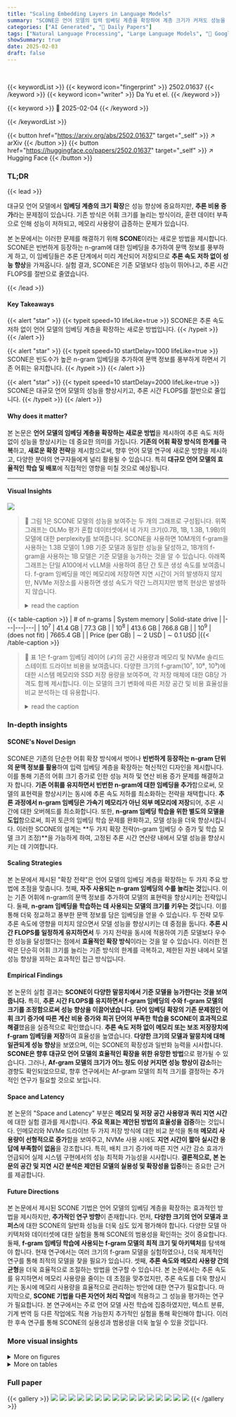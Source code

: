 ```yaml
---
title: "Scaling Embedding Layers in Language Models"
summary: "SCONE은 언어 모델의 입력 임베딩 계층을 확장하여 계층 크기가 커져도 성능을 유지하는 방법입니다.  기존 방식과 달리,  빈도수가 높은 n-gram의 임베딩을 추가하여 기존 어휘는 유지하면서 문맥 정보를 풍부하게 합니다.  추론 속도 저하 없이 성능을 향상시켜 대규모 언어 모델의 효율성을 높였습니다."
categories: ["AI Generated", "🤗 Daily Papers"]
tags: ["Natural Language Processing", "Large Language Models", "🏢 Google Research",]
showSummary: true
date: 2025-02-03
draft: false
---
```


<br>

{{< keywordList >}}
{{< keyword icon="fingerprint" >}} 2502.01637 {{< /keyword >}}
{{< keyword icon="writer" >}} Da Yu et el. {{< /keyword >}}
 
{{< keyword >}} 🤗 2025-02-04 {{< /keyword >}}
 
{{< /keywordList >}}

{{< button href="https://arxiv.org/abs/2502.01637" target="_self" >}}
↗ arXiv
{{< /button >}}
{{< button href="https://huggingface.co/papers/2502.01637" target="_self" >}}
↗ Hugging Face
{{< /button >}}




### TL;DR


{{< lead >}}

대규모 언어 모델에서 **임베딩 계층의 크기 확장**은 성능 향상에 중요하지만, **추론 비용 증가**라는 문제점이 있습니다. 기존 방식은 어휘 크기를 늘리는 방식이라, 훈련 데이터 부족으로 인해 성능이 저하되고, 메모리 사용량이 급증하는 문제가 있습니다. 

본 논문에서는 이러한 문제를 해결하기 위해 **SCONE**이라는 새로운 방법을 제시합니다. SCONE은 빈번하게 등장하는 n-gram에 대한 임베딩을 추가하여 문맥 정보를 풍부하게 하고, 이 임베딩들은 추론 단계에서 미리 계산되어 저장되므로 **추론 속도 저하 없이 성능 향상**을 가져옵니다. 실험 결과, SCONE은 기존 모델보다 성능이 뛰어나고, 추론 시간 FLOPS를 절반으로 줄였습니다.

{{< /lead >}}


#### Key Takeaways

{{< alert "star" >}}
{{< typeit speed=10 lifeLike=true >}} SCONE은 추론 속도 저하 없이 언어 모델의 임베딩 계층을 확장하는 새로운 방법입니다. {{< /typeit >}}
{{< /alert >}}

{{< alert "star" >}}
{{< typeit speed=10 startDelay=1000 lifeLike=true >}} SCONE은 빈도수가 높은 n-gram 임베딩을 추가하여 문맥 정보를 풍부하게 하면서 기존 어휘는 유지합니다. {{< /typeit >}}
{{< /alert >}}

{{< alert "star" >}}
{{< typeit speed=10 startDelay=2000 lifeLike=true >}} SCONE은 대규모 언어 모델의 성능을 향상시키고, 추론 시간 FLOPS를 절반으로 줄입니다. {{< /typeit >}}
{{< /alert >}}

#### Why does it matter?
본 논문은 **언어 모델의 임베딩 계층을 확장하는 새로운 방법**을 제시하여 추론 속도 저하 없이 성능을 향상시키는 데 중요한 의미를 가집니다.  **기존의 어휘 확장 방식의 한계를 극복**하고, **새로운 확장 전략**을 제시함으로써,  향후 언어 모델 연구에 새로운 방향을 제시하고, 다양한 분야의 연구자들에게 널리 활용될 수 있습니다.  특히 **대규모 언어 모델의 효율적인 학습 및 배포**에 직접적인 영향을 미칠 것으로 예상됩니다.

------
#### Visual Insights



![](https://arxiv.org/html/2502.01637/x1.png)

> 🔼 그림 1은 SCONE 모델의 성능을 보여주는 두 개의 그래프로 구성됩니다. 위쪽 그래프는 OLMo 평가 혼합 데이터셋에서 네 가지 크기(0.7B, 1B, 1.3B, 1.9B)의 모델에 대한 perplexity를 보여줍니다.  SCONE을 사용하면 10M개의 f-gram을 사용하는 1.3B 모델이 1.9B 기준 모델과 동일한 성능을 달성하고, 1B개의 f-gram을 사용하는 1B 모델은 기준 모델을 능가하는 것을 알 수 있습니다. 아래쪽 그래프는 단일 A100에서 vLLM을 사용하여 종단 간 토큰 생성 속도를 보여줍니다. f-gram 임베딩을 메인 메모리에 저장하면 지연 시간이 거의 발생하지 않지만, NVMe 저장소를 사용하면 생성 속도가 약간 느려지지만 병목 현상은 발생하지 않습니다.
> <details>
> <summary>read the caption</summary>
> Figure 1: (Top) Perplexity (lower is better) on the OLMo (Groeneveld et al., 2024) evaluation mixture. Inference-time FLOPS refer to the forward pass computation cost for four model sizes (0.7B, 1B, 1.3B, and 1.9B). With 10M f-grams, the 1.3B model matches the 1.9B baseline, while with 1B f-grams, the 1B model surpasses it. (Bottom) End-to-end token generation speed on a single A100 using vLLM (Kwon et al., 2023). Storing f-gram embeddings in main memory introduces negligible latency, while NVMe storage slows generation slightly but does not create a bottleneck.
> </details>





{{< table-caption >}}
| # of n-grams | System memory | Solid-state drive |
|---|---|---|
| 10<sup>7</sup> | 41.4 GB | 77.3 GB |
| 10<sup>8</sup> | 413.6 GB | 766.8 GB |
| 10<sup>9</sup> | (does not fit) | 7665.4 GB |
| Price (per GB) | ∼ 2 USD | ∼ 0.1 USD |{{< /table-caption >}}

> 🔼 표 1은 f-gram 임베딩 레이어 (ℱ)의 공간 사용량과 메모리 및 NVMe 솔리드 스테이트 드라이브 비용을 보여줍니다.  다양한 크기의 f-gram(10⁷, 10⁸, 10⁹)에 대한 시스템 메모리와 SSD 저장 용량을 보여주며, 각 저장 매체에 대한 GB당 가격도 함께 제시합니다. 이는 모델의 크기 변화에 따른 저장 공간 및 비용 효율성을 비교 분석하는 데 유용합니다.
> <details>
> <summary>read the caption</summary>
> Table 1: Space usage of the f-gram embedding layer ℱℱ\mathcal{F}caligraphic_F, along with cost for memory and NVMe solid-state drives (McCallum, 2024).
> </details>





### In-depth insights


#### SCONE's Novel Design
SCONE은 기존의 단순한 어휘 확장 방식에서 벗어나 **빈번하게 등장하는 n-gram 단위의 문맥 정보를 활용**하여 입력 임베딩 계층을 확장하는 혁신적인 디자인을 제시합니다. 이를 통해 기존의 어휘 크기 증가로 인한 성능 저하 및 연산 비용 증가 문제를 해결하고자 합니다.  **기존 어휘를 유지하면서 빈번한 n-gram에 대한 임베딩을 추가**함으로써, 모델의 표현력을 향상시키는 동시에 추론 속도 저하를 최소화하는 전략을 채택합니다.  **추론 과정에서 n-gram 임베딩은 가속기 메모리가 아닌 외부 메모리에 저장**되어, 추론 시간에 대한 오버헤드를 최소화합니다.  또한, **n-gram 임베딩 학습을 위한 별도의 모델을 도입**함으로써, 희귀 토큰의 임베딩 학습 문제를 완화하고, 모델 성능을 더욱 향상시킵니다.  이러한 SCONE의 설계는 **두 가지 확장 전략(n-gram 임베딩 수 증가 및 학습 모델 크기 조정)**을 가능하게 하여, 고정된 추론 시간 연산량 내에서 모델 성능을 향상시키는 데 기여합니다.

#### Scaling Strategies
본 논문에서 제시된 "확장 전략"은 언어 모델의 임베딩 계층을 확장하는 두 가지 주요 방법에 초점을 맞춥니다. 첫째, **자주 사용되는 n-gram 임베딩의 수를 늘리는 것**입니다. 이는 기존 어휘에 n-gram의 문맥 정보를 추가하여 모델의 표현력을 향상시키는 전략입니다. 둘째, **n-gram 임베딩을 학습하는 데 사용되는 모델의 크기를 키우는 것**입니다. 이를 통해 더욱 정교하고 풍부한 문맥 정보를 담은 임베딩을 얻을 수 있습니다. 두 전략 모두 추론 속도에 영향을 미치지 않으면서 모델 성능을 향상시키는 데 중점을 둡니다.  **추론 시간 FLOPS를 일정하게 유지하면서**  두 가지 전략을 동시에 적용하여 기존 모델보다 우수한 성능을 달성했다는 점에서 **효율적인 확장 방식**이라는 것을 알 수 있습니다. 이러한 전략은 단순히 어휘 크기를 늘리는 기존 방식의 한계를 극복하고, 제한된 자원 내에서 모델 성능 향상을 꾀하는 효과적인 접근 방식입니다. 

#### Empirical Findings
본 논문의 실험 결과는 **SCONE이 다양한 말뭉치에서 기준 모델을 능가한다는 것을 보여줍니다.** 특히, **추론 시간 FLOPS를 유지하면서 f-gram 임베딩의 수와 f-gram 모델의 크기를 조정함으로써 성능 향상을 이끌어냈습니다.**  **단어 임베딩 확장의 기존 문제점인 어휘 크기 증가에 따른 계산 비용 증가와 희귀 단어의 부족한 학습을 SCONE이 효과적으로 해결**했음을 실증적으로 확인했습니다.  **추론 속도 저하 없이 메모리 또는 보조 저장장치에 f-gram 임베딩을 저장**하여 효율성을 높였습니다.  **다양한 크기의 모델과 말뭉치에 대해 일관되게 성능 향상**을 보였으며, 이는 SCONE의 확장성과 일반화 능력을 시사합니다.  **SCONE은 향후 대규모 언어 모델의 효율적인 확장을 위한 유망한 방법**으로 평가될 수 있습니다.  그러나, **Af-gram 모델의 크기가 어느 정도 이상 커지면 성능 향상이 감소**하는 경향도 확인되었으므로, 향후 연구에서는 Af-gram 모델의 최적 크기를 결정하는 추가적인 연구가 필요할 것으로 보입니다.

#### Space and Latency
본 논문의 "Space and Latency" 부분은 **메모리 및 저장 공간 사용량과 쿼리 지연 시간**에 대한 실험 결과를 제시합니다.  **주요 목표는 제안된 방법의 효율성을 검증**하는 것입니다.  인메모리와 NVMe 드라이브 두 가지 저장 방식에 대한 비교 분석을 통해 **메모리 사용량이 선형적으로 증가**함을 보여주고, NVMe 사용 시에도 **지연 시간이 짧아 실시간 응답에 부족함이 없음**을 강조합니다.  특히, 배치 크기 증가에 따른 지연 시간 감소 효과가 언급되어 실제 시스템 구현에서의 성능 최적화 가능성을 시사합니다.  **결론적으로, 본 논문의 공간 및 지연 시간 분석은 제안된 모델의 실용성 및 확장성을 입증**하는 중요한 근거를 제공합니다.

#### Future Directions
본 논문에서 제시된 SCONE 기법은 언어 모델의 임베딩 계층을 확장하는 효과적인 방법을 제시하지만, **추가적인 연구 방향**이 존재합니다.  먼저, **다양한 크기의 언어 모델과 코퍼스**에 대한 SCONE의 일반화 성능을 더욱 심도 있게 평가해야 합니다.  다양한 모델 아키텍처와 데이터셋에 대한 실험을 통해 SCONE의 범용성을 확인하는 것이 중요합니다.  둘째, **f-gram 임베딩 학습에 사용되는 f-gram 모델의 최적 크기 및 아키텍처**를 탐색해야 합니다. 현재 연구에서는 여러 크기의 f-gram 모델을 실험하였으나,  더욱 체계적인 연구를 통해 최적의 모델을 찾을 필요가 있습니다.  셋째, **추론 속도와 메모리 사용량 간의 균형**을 더욱 효율적으로 조절하는 방법을 연구할 수 있습니다.  본 논문에서는 추론 속도를 유지하면서 메모리 사용량을 줄이는 데 초점을 맞추었지만,  추론 속도를 더욱 향상시키는 동시에 메모리 사용량을 효율적으로 관리하는 방안에 대한 연구가 필요합니다.  마지막으로, **SCONE 기법을 다른 자연어 처리 작업**에 적용하고 그 성능을 평가하는 연구가 필요합니다. 본 연구에서는 주로 언어 모델 사전 학습에 집중하였지만,  텍스트 분류, 기계 번역 등 다른 작업에도 적용 가능한지 추가적인 실험을 통해 확인해야 합니다. 이러한 후속 연구를 통해 SCONE의 실용성과 범용성을 더욱 높일 수 있을 것입니다.


### More visual insights

<details>
<summary>More on figures
</summary>


![](https://arxiv.org/html/2502.01637/x2.png)

> 🔼 그림 2는 제안된 SCONE 방법의 개념을 보여줍니다. 최대 3-gram 길이를 사용하는 예시가 나와 있으며, 자주 등장하는 n-gram(f-gram)들을 사용하여 입력 토큰 임베딩을 확장하는 방법을 보여줍니다. 입력 텍스트는 토큰화되고, f-gram 모델은 자주 등장하는 n-gram에 대한 문맥화된 임베딩을 생성합니다. 이 임베딩은 추론 중에 오프-액셀러레이터 메모리에 저장되므로 추론 속도에 영향을 미치지 않습니다.  SCONE은 기존의 단어 임베딩과 f-gram 임베딩을 결합하여 입력 토큰의 풍부한 표현을 제공합니다. 이 그림은 SCONE의 주요 구성 요소와 데이터 흐름을 시각적으로 이해하는 데 도움을 줍니다.
> <details>
> <summary>read the caption</summary>
> Figure 2: Illustration of Scone (with a maximum n𝑛nitalic_n-gram length of 3333). The term f-grams refers to the set of frequent n𝑛nitalic_n-grams (Section 3).
> </details>



![](https://arxiv.org/html/2502.01637/x3.png)

> 🔼 이 그림은 OLMo 토큰화된 훈련 말뭉치(Soldaini et al., 2024)에서 시퀀스를 균일하게 샘플링하여 말뭉치 크기를 다양하게 변경하면서 최소 5회 이상 나타나는 고유한 2-그램에서 6-그램의 수를 보여줍니다.  x축은 훈련 토큰 수(수십억 단위)를 나타내고, y축은 고유한 n-그램 수(백만 단위)를 나타냅니다. 각 선은 2-그램, 3-그램, 4-그램, 5-그램, 6-그램에 해당합니다. 이 그림은 훈련 데이터 크기가 증가함에 따라 다양한 길이의 n-그램의 수가 어떻게 증가하는지 보여주는 시각적 표현을 제공합니다.  이는  SCONE 모델에서 자주 나타나는 n-그램(f-gram)을 선택하는 과정을 이해하는 데 도움이 됩니다.
> <details>
> <summary>read the caption</summary>
> Figure 3: Number of unique 2222- to 6666-grams that appear at least five times. We vary the size of the corpus by uniformly sampling sequences from the OLMo tokenized training corpus (Soldaini et al., 2024).
> </details>



![](https://arxiv.org/html/2502.01637/x4.png)

> 🔼 그림 4는 10만 개의 배치에 대해 평균화된 토큰당 쿼리 지연 시간(밀리초)을 보여줍니다. 시스템 메모리에서 읽을 때 배치 크기가 1에서 2로 증가하면 지연 시간이 급증하는데, 이는 배치 연산 오버헤드 때문입니다. 반면, SSD를 사용하면 이러한 현상이 덜 두드러집니다. 이는 시스템 메모리에 비해 SSD의 더 빠른 데이터 접근 속도 때문입니다. 그림은 메모리와 SSD의 두 가지 저장 방법에 대한 토큰당 지연 시간을 배치 크기에 따라 비교 분석하고 있습니다.
> <details>
> <summary>read the caption</summary>
> Figure 4: Amortized per-token query latency (ms), averaged over 100,000 batches. The latency spike from batch size 1 to 2 when reading from system memory is due to batch operator overhead, which is less pronounced for solid-state drives.
> </details>



![](https://arxiv.org/html/2502.01637/x5.png)

> 🔼 그림 5는 SCONE 모델에서 사용되는 최대 f-gram 길이(n)가 모델 성능과 매칭된 f-gram의 평균 길이에 미치는 영향을 보여줍니다. 왼쪽 y축은 세 번의 시드에 대한 평균 perplexity를 나타내며, 가장 왼쪽 별표는 기준 성능을 나타냅니다. 오른쪽 y축은 매칭된 f-gram의 평균 길이를 나타냅니다. 최대 길이가 2에서 4로 증가함에 따라 perplexity는 감소하지만, 그 이후에는 약간의 변동을 보이며 안정화됩니다. 마찬가지로, 매칭된 f-gram의 평균 길이도 처음에는 증가하지만, 크기가 4가 된 후에는 안정화됩니다. 이는 더 긴 f-gram이 덜 자주 나타나고, 훈련 데이터에서 더 긴 f-gram이 평가 데이터와 일치할 가능성이 적기 때문일 것입니다.
> <details>
> <summary>read the caption</summary>
> Figure 5: Effect of the maximum f-gram length n𝑛nitalic_n in Vf⁢-⁢gramsubscript𝑉f-gramV_{\mathrm{f\text{-}gram}}italic_V start_POSTSUBSCRIPT roman_f - roman_gram end_POSTSUBSCRIPT, on perplexity and matched length. The left y𝑦yitalic_y-axis shows perplexity (averaged over three seeds), where the leftmost star indicates baseline performance. The right y𝑦yitalic_y-axis shows the average length of matched f-grams. The perplexity decreases as we increase the maximum length from 2 to 4, but then plateaus with some fluctuation. Similarly, the average matched length initially rises but stabilizes after size 4.
> </details>



![](https://arxiv.org/html/2502.01637/x6.png)

> 🔼 그림 6은 주요 모델 크기(토큰 임베딩 계층 포함)에 대해 |Vf-gram|의 함수로 평가된 perplexity를 보여줍니다. 점선과 맨 왼쪽 별표는 기준 성능을 나타냅니다. |Vf-gram|의 크기가 증가함에 따라 perplexity가 전반적으로 감소합니다. 이 그림은 다양한 크기의 주요 모델에 대해, 자주 발생하는 n-gram의 임베딩 수가 증가함에 따라 언어 모델 성능이 향상되는 것을 보여줍니다.
> <details>
> <summary>read the caption</summary>
> Figure 6: Evaluation perplexity as a function of |Vf⁢-⁢gram|subscript𝑉f-gram|V_{\mathrm{f\text{-}gram}}|| italic_V start_POSTSUBSCRIPT roman_f - roman_gram end_POSTSUBSCRIPT |. Model sizes in the legend correspond to the main model sizes, including the token embedding layer. The dashed lines and leftmost stars indicate baseline performance. Perplexity decreases overall with increasing sizes of Vf⁢-⁢gramsubscript𝑉f-gramV_{\mathrm{f\text{-}gram}}italic_V start_POSTSUBSCRIPT roman_f - roman_gram end_POSTSUBSCRIPT.
> </details>



![](https://arxiv.org/html/2502.01637/x7.png)

> 🔼 그림 7은 주요 모델 크기(토큰 임베딩 계층 포함)에 대한 Wikitext-103의 평가 퍼플렉서티를 Af-gram 모델 크기의 함수로 보여줍니다. 왼쪽의 점선과 별표는 기준 성능을 나타냅니다. Af-gram 모델 크기가 커짐에 따라 퍼플렉서티가 개선됩니다. 이 그림은 Af-gram 모델 크기가 증가함에 따라 언어 모델 성능이 향상됨을 보여줍니다.
> <details>
> <summary>read the caption</summary>
> Figure 7: Evaluation perplexity on Wikitext-103 as a function of the size of 𝒜f⁢-⁢gramsubscript𝒜f-gram\mathcal{A}_{\mathrm{f\text{-}gram}}caligraphic_A start_POSTSUBSCRIPT roman_f - roman_gram end_POSTSUBSCRIPT. Model sizes in the legend correspond to the main model sizes, including the token embedding layer. Dashed lines and stars on the left represent baseline performance. The perplexity improves as the size of 𝒜f⁢-⁢gramsubscript𝒜f-gram\mathcal{A}_{\mathrm{f\text{-}gram}}caligraphic_A start_POSTSUBSCRIPT roman_f - roman_gram end_POSTSUBSCRIPT grows.
> </details>



![](https://arxiv.org/html/2502.01637/x8.png)

> 🔼  그림 8은 세 가지 크기의 모델에 대한 검증 세트의 BPC(Bits Per Character)를 보여줍니다. BPC는 낮을수록 좋습니다. 세 가지 모델 크기 모두에서 어휘 크기가 증가함에 따라 BPC가 처음에는 향상되지만 결국에는 저하됨을 보여줍니다. 이는 더 큰 어휘 크기가 모델의 성능에 긍정적이지만 어느 정도까지만 그렇다는 것을 시사합니다. 어휘 크기가 너무 커지면 성능이 저하될 수 있습니다.
> <details>
> <summary>read the caption</summary>
> Figure 8: BPC of three model sizes on the validation set (lower is better). For all three model sizes, BPC initially improves as vocabulary size increases but eventually deteriorates.
> </details>



![](https://arxiv.org/html/2502.01637/x9.png)

> 🔼 이 그림은 1억 개의 토큰에 대한 학습 후에 특정 횟수 이상의 업데이트를 받은 토큰의 비율을 보여줍니다. x축은 업데이트 횟수 임계값이고, y축은 해당 임계값보다 많은 업데이트를 받은 토큰의 비율입니다.  다양한 어휘 크기에 대해 비교 분석하여 어휘 크기가 증가함에 따라 토큰 업데이트가 점점 드물어짐을 보여줍니다.  즉, 큰 어휘를 사용하면 희귀 토큰의 임베딩은 거의 업데이트되지 않아 성능 저하로 이어질 수 있습니다.
> <details>
> <summary>read the caption</summary>
> Figure 9: Percentages of tokens (y-axis) that receive more than a given number of updates (x-axis), measured over 100 million training tokens. As the vocabulary size increases, tokens receive increasingly sparse updates.
> </details>



![](https://arxiv.org/html/2502.01637/x10.png)

> 🔼 그림 10은 어휘 크기가 증가함에 따라 GPU 메모리 사용량과 GPU에 저장된 임베딩 계층 매개변수의 수를 보여줍니다.  GPU 메모리 사용량과 매개변수 수는 어휘 크기에 따라 선형적으로 증가합니다. 이는 큰 어휘를 갖는 언어 모델에서 계산 비용이 어떻게 증가하는지 보여주는 시각적 표현입니다.  임베딩 계층의 크기가 커짐에 따라 모델의 메모리 요구사항이 어떻게 증가하는지, 그리고 그에 따른 성능 저하 가능성을 이해하는데 도움을 줍니다.
> <details>
> <summary>read the caption</summary>
> Figure 10: Number of embedding layer parameters on the GPU and corresponding GPU memory usage. Computational costs increase linearly with vocabulary size.
> </details>



![](https://arxiv.org/html/2502.01637/x11.png)

> 🔼 그림 11은 WebText 검증 분할에 대해 평가된 V<sub>f-gram</sub>에서 최대 f-gram 길이가 미치는 영향을 보여줍니다.  x축은 최대 f-gram 길이(n)이고, y축은 두 가지 지표를 나타냅니다. 왼쪽 y축은 평균 perplexity를, 오른쪽 y축은 일치하는 f-gram의 평균 길이를 나타냅니다. 그래프는 최대 f-gram 길이가 증가함에 따라 perplexity가 감소하다가 어느 정도에서 안정화되는 것을 보여줍니다.  일치하는 f-gram의 평균 길이는 최대 f-gram 길이가 증가함에 따라 증가하다가 마찬가지로 어느 시점에서 안정화됩니다. 이는 짧은 f-gram이 더 빈번하게 나타나고, 더 긴 f-gram은 훈련 데이터에 비해 검증 데이터에서 일치할 가능성이 적기 때문입니다. 이 그림은 최적의 최대 f-gram 길이가 존재하며, 너무 짧거나 너무 길어도 성능 향상에 제한이 있음을 시사합니다.
> <details>
> <summary>read the caption</summary>
> Figure 11: Effect of the maximum f-gram length in Vf⁢-⁢gramsubscript𝑉f-gramV_{\mathrm{f\text{-}gram}}italic_V start_POSTSUBSCRIPT roman_f - roman_gram end_POSTSUBSCRIPT, evaluated on the WebText validation split.
> </details>



![](https://arxiv.org/html/2502.01637/x12.png)

> 🔼 그림 12는 WebText 데이터셋에서 훈련된 주요 모델의 크기에 따른(128M, 419M, 589M, 204M, 759M, 1099M)  f-gram 모델 (𝒜f-gramsubscript𝒜f-gram   mathcal{A}_{   mathrm{f   -   gram}}   )의 크기 변화에 따른 평가 perplexity를 보여줍니다.  f-gram 모델의 크기가 증가함에 따라 perplexity가 감소하는 경향을 보여주는 그래프입니다.  각 모델 크기에 대해 여러 크기의 f-gram 모델을 훈련하여 비교 분석하였습니다.
> <details>
> <summary>read the caption</summary>
> Figure 12: Evaluation perplexity on WebText as a function of the size of 𝒜f⁢-⁢gramsubscript𝒜f-gram\mathcal{A}_{\mathrm{f\text{-}gram}}caligraphic_A start_POSTSUBSCRIPT roman_f - roman_gram end_POSTSUBSCRIPT.
> </details>



![](https://arxiv.org/html/2502.01637/x13.png)

> 🔼 그림 13은 OLMo 평가 혼합물에 대한 평균 perplexity를 훈련 전체에 걸쳐 보여줍니다. SCONE을 사용하여 훈련된 모델은 더 나은 perplexity에 도달할 뿐만 아니라, 수렴에 더 많은 훈련 토큰을 필요로 합니다. 이는 SCONE이 모델의 용량을 증가시켜 더 나은 성능을 달성한다는 것을 나타냅니다.
> <details>
> <summary>read the caption</summary>
> Figure 13: Average perplexity on the OLMo evaluation mixture throughout training. Models with Scone enabled converge later, indicating stronger capacity, and achieve better perplexity.
> </details>



</details>




<details>
<summary>More on tables
</summary>


{{< table-caption >}}
Model size|c4-en|books|common-crawl|pes2o|reddit|stack|wiki|ice|m2de-s2orc|pile|wikitext-103|Average
---|---|---|---|---|---|---|---|---|---|---|---|---
1B baseline|16.813|21.570|16.752|11.682|22.612|3.360|14.453|15.281|27.900|10.429|16.053|16.082
+10M V<sub>f-gram</sub> (0.6B 𝒜<sub>f-gram</sub>)|16.087|20.963|16.039|11.270|21.797|3.274|13.777|14.979|26.361|10.128|15.371|15.459
+10M V<sub>f-gram</sub> (1.8B 𝒜<sub>f-gram</sub>)|15.727|20.429|15.473|11.124|21.388|3.231|13.454|14.709|25.785|9.956|15.104|15.125
+1B V<sub>f-gram</sub> (0.6B 𝒜<sub>f-gram</sub>)|15.846|20.593|15.684|11.071|21.411|3.213|13.543|14.702|26.026|9.889|15.077|15.187
+1B V<sub>f-gram</sub> (1.8B 𝒜<sub>f-gram</sub>)|15.158|19.680|14.857|10.761|20.757|3.133|12.964|14.220|24.958|9.553|14.354|14.581
1.3B baseline|15.994|20.157|15.921|11.148|21.634|3.248|13.721|14.651|26.583|9.927|15.143|15.284
+10M V<sub>f-gram</sub> (0.6B 𝒜<sub>f-gram</sub>)|15.509|19.816|15.407|10.887|21.022|3.192|13.260|14.372|25.450|9.757|14.616|14.844
+10M V<sub>f-gram</sub> (1.8B 𝒜<sub>f-gram</sub>)|15.193|19.587|14.995|10.795|20.735|3.171|13.071|14.272|25.258|9.674|14.438|14.654
+1B V<sub>f-gram</sub> (0.6B 𝒜<sub>f-gram</sub>)|15.270|19.510|15.106|10.707|20.763|3.139|13.073|14.177|25.009|9.546|14.397|14.609
+1B V<sub>f-gram</sub> (1.8B 𝒜<sub>f-gram</sub>)|14.803|18.996|14.541|10.502|20.296|3.085|12.637|13.971|24.533|9.357|13.971|14.245
1.9B baseline|15.270|19.017|15.184|10.719|20.752|3.163|13.119|14.095|25.461|9.570|14.229|14.598{{< /table-caption >}}
> 🔼 표 2는 OLMo 평가 혼합물에 대한 perplexity(낮을수록 좋음)을 보여줍니다. 모든 모델은 200B 토큰으로 학습되었습니다. SCONE은 모든 평가 말뭉치에서 언어 모델링 성능을 일관되게 향상시킵니다. 10M개의 Vf-gram을 사용하면 1.3B 모델이 1.9B 기준 모델의 성능과 일치합니다. 마찬가지로, 1B개의 Vf-gram을 사용하면 1B 모델이 1.9B 기준 모델과 일치합니다.
> <details>
> <summary>read the caption</summary>
> Table 2: Perplexity (lower is better) on the OLMo evaluation mixture. All models are trained for 200B tokens. Scone consistently improves language modeling performance across all evaluation corpora. With 10M Vf⁢-⁢gramsubscript𝑉f-gramV_{\mathrm{f\text{-}gram}}italic_V start_POSTSUBSCRIPT roman_f - roman_gram end_POSTSUBSCRIPT, a 1.3B model matches the performance of the 1.9B baseline. Similarly, with 1B Vf⁢-⁢gramsubscript𝑉f-gramV_{\mathrm{f\text{-}gram}}italic_V start_POSTSUBSCRIPT roman_f - roman_gram end_POSTSUBSCRIPT, a 1B model matches the 1.9B baseline.
> </details>

{{< table-caption >}}
| Parameters (million) | d_model | ffw_size | n_layers |
|---|---|---|---|
| 128 | 1024 | 4096 | 6 |
| 204 | 1024 | 4096 | 12 |
| 491 | 1536 | 6144 | 12 |
| 759 | 1536 | 6144 | 24 |
| 589 | 1536 | 6144 | 18 |
| 1099 | 1536 | 6144 | 36 |{{< /table-caption >}}
> 🔼 이 표는 WebText 데이터셋을 사용한 사전 훈련을 위한 기본 모델 구성을 보여줍니다.  f-gram 모델(𝒜f⁢-⁢gramsubscript𝒜f-gram mathcal{A}_{ mathrm{f - gram}} )을 구성하기 위해 128M, 491M, 589M 매개변수를 가진 모델의 레이어 수를 변경하고 토큰 임베딩 레이어를 제외했습니다.  각 모델의 매개변수 수, d_model, ffw_size, 레이어 수를 명시적으로 보여주어 WebText 데이터셋에서의 모델 사전 훈련 구성을 자세히 설명합니다.
> <details>
> <summary>read the caption</summary>
> Table 3: Baseline model configurations for pre-training on WebText. For constructing the f-gram model (𝒜f⁢-⁢gramsubscript𝒜f-gram\mathcal{A}_{\mathrm{f\text{-}gram}}caligraphic_A start_POSTSUBSCRIPT roman_f - roman_gram end_POSTSUBSCRIPT), we vary the number of layers in the 128M, 491M, and 589M variants and discard the token embedding layer.
> </details>

{{< table-caption >}}
| Parameters (million) | d_model | ffw_size | n_layers |
|---|---|---|---| 
| 711 | 2048 | 8192 | 12 |
| 1014 | 2048 | 8192 | 18 |
| 1316 | 2048 | 8192 | 24 |
| 1920 | 2048 | 8192 | 36 |{{< /table-caption >}}
> 🔼 표 4는 OLMo 말뭉치 사전 훈련을 위한 기준 모델 구성을 보여줍니다. f-gram 모델 (Af-gram)을 구성하기 위해 711M 및 1920M 구성을 사용하고 토큰 임베딩 계층은 제외합니다.  이 표는 모델의 크기(매개변수 수), 임베딩 차원(d_model), 피드포워드 네트워크 크기(ffw_size), 레이어 수(n_layers) 등의 정보를 담고 있습니다. OLMo 말뭉치를 사용한 사전 훈련에 대한 세부 정보는 본문에서 확인할 수 있습니다.
> <details>
> <summary>read the caption</summary>
> Table 4: Baseline model configurations for pre-training on OLMo corpus. For constructing the f-gram model (𝒜f⁢-⁢gramsubscript𝒜f-gram\mathcal{A}_{\mathrm{f\text{-}gram}}caligraphic_A start_POSTSUBSCRIPT roman_f - roman_gram end_POSTSUBSCRIPT), we use the 711M and 1920M configurations and discard the token embedding layers.
> </details>

</details>




### Full paper

{{< gallery >}}
<img src="paper_images/1.png" class="grid-w50 md:grid-w33 xl:grid-w25" />
<img src="paper_images/2.png" class="grid-w50 md:grid-w33 xl:grid-w25" />
<img src="paper_images/3.png" class="grid-w50 md:grid-w33 xl:grid-w25" />
<img src="paper_images/4.png" class="grid-w50 md:grid-w33 xl:grid-w25" />
<img src="paper_images/5.png" class="grid-w50 md:grid-w33 xl:grid-w25" />
<img src="paper_images/6.png" class="grid-w50 md:grid-w33 xl:grid-w25" />
<img src="paper_images/7.png" class="grid-w50 md:grid-w33 xl:grid-w25" />
<img src="paper_images/8.png" class="grid-w50 md:grid-w33 xl:grid-w25" />
<img src="paper_images/9.png" class="grid-w50 md:grid-w33 xl:grid-w25" />
<img src="paper_images/10.png" class="grid-w50 md:grid-w33 xl:grid-w25" />
<img src="paper_images/11.png" class="grid-w50 md:grid-w33 xl:grid-w25" />
<img src="paper_images/12.png" class="grid-w50 md:grid-w33 xl:grid-w25" />
<img src="paper_images/13.png" class="grid-w50 md:grid-w33 xl:grid-w25" />
<img src="paper_images/14.png" class="grid-w50 md:grid-w33 xl:grid-w25" />
<img src="paper_images/15.png" class="grid-w50 md:grid-w33 xl:grid-w25" />
<img src="paper_images/16.png" class="grid-w50 md:grid-w33 xl:grid-w25" />
{{< /gallery >}}